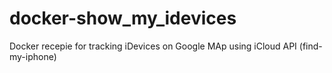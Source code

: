 # docker-show_my_idevices
Docker recepie for tracking iDevices on Google MAp using iCloud API (find-my-iphone)
